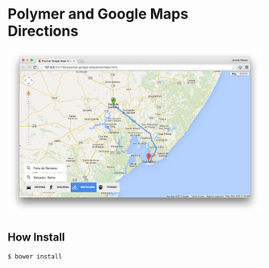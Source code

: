 # Polymer and Google Maps Directions

![](https://github.com/jonataa/polymer-directions-example/blob/master/screen1.png)

## How Install
```shell
$ bower install
```